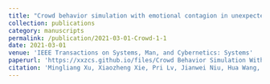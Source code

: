 ```yaml
---
title: "Crowd behavior simulation with emotional contagion in unexpected multihazard situations"
collection: publications
category: manuscripts
permalink: /publication/2021-03-01-Crowd-1-1
date: 2021-03-01
venue: 'IEEE Transactions on Systems, Man, and Cybernetics: Systems'
paperurl: 'https://xxzcs.github.io/files/Crowd Behavior Simulation With Emotional Contagion in Unexpected Multihazard Situations.pdf'
citation: 'Mingliang Xu, Xiaozheng Xie, Pri Lv, Jianwei Niu, Hua Wang, Chaochao Li, Ruijie Zhu, Zhigang Deng, Bing Zhou. (2021). &quot;Crowd behavior simulation with emotional contagion in unexpected multihazard situations.&quot; <i>IEEE Transactions on Systems, Man, and Cybernetics: Systems</i>. 51(3): 1567-1581.'
---
```

